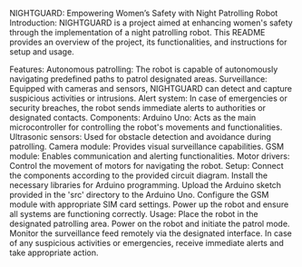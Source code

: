 NIGHTGUARD: Empowering Women’s Safety with Night Patrolling Robot
Introduction:
NIGHTGUARD is a project aimed at enhancing women's safety through the implementation of a night patrolling robot. This README provides an overview of the project, its functionalities, and instructions for setup and usage.

Features:
Autonomous patrolling: The robot is capable of autonomously navigating predefined paths to patrol designated areas.
Surveillance: Equipped with cameras and sensors, NIGHTGUARD can detect and capture suspicious activities or intrusions.
Alert system: In case of emergencies or security breaches, the robot sends immediate alerts to authorities or designated contacts.
Components:
Arduino Uno: Acts as the main microcontroller for controlling the robot's movements and functionalities.
Ultrasonic sensors: Used for obstacle detection and avoidance during patrolling.
Camera module: Provides visual surveillance capabilities.
GSM module: Enables communication and alerting functionalities.
Motor drivers: Control the movement of motors for navigating the robot.
Setup:
Connect the components according to the provided circuit diagram.
Install the necessary libraries for Arduino programming.
Upload the Arduino sketch provided in the 'src' directory to the Arduino Uno.
Configure the GSM module with appropriate SIM card settings.
Power up the robot and ensure all systems are functioning correctly.
Usage:
Place the robot in the designated patrolling area.
Power on the robot and initiate the patrol mode.
Monitor the surveillance feed remotely via the designated interface.
In case of any suspicious activities or emergencies, receive immediate alerts and take appropriate action.
